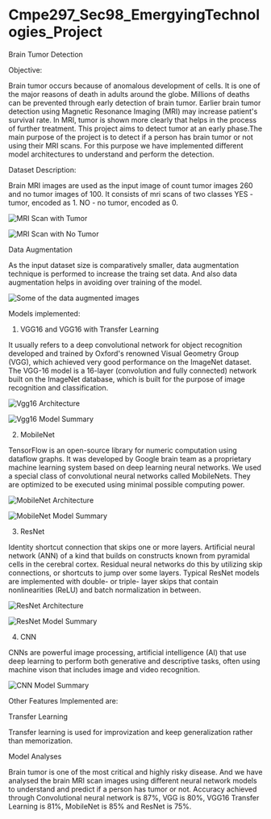 # Cmpe297_Sec98_EmergyingTechnologies_Project

Brain Tumor Detection

Objective:

Brain tumor occurs because of anomalous development of cells. It is one of the major reasons of death in adults around the globe. Millions of deaths can be prevented through early detection of brain tumor. Earlier brain tumor detection using Magnetic Resonance Imaging (MRI) may increase patient's survival rate. In MRI, tumor is shown more clearly that helps in the process of further treatment. This project aims to detect tumor at an early phase.The main purpose of the project is to detect if a person has brain tumor or not using their MRI scans. For this purpose we have implemented different model architectures to understand and perform the detection.

Dataset Description:

Brain MRI images are used as the input image of count tumor images 260 and no tumor images of 100. It consists of mri scans of two classes
YES - tumor, encoded as 1.
NO - no tumor, encoded as 0.

![MRI Scan with Tumor](https://github.com/yagnapriyad/Cmpe297_Sec98_EmergyingTechnologies_Project/blob/master/Images/Y17.jpg)


![MRI Scan with No Tumor](https://github.com/yagnapriyad/Cmpe297_Sec98_EmergyingTechnologies_Project/blob/master/Images/17%20no.jpg)

Data Augmentation

As the input dataset size is comparatively smaller, data augmentation technique is performed to increase the traing set data. And also data augmentation helps in avoiding over training of the model. 


![Some of the data augmented images](https://github.com/yagnapriyad/Cmpe297_Sec98_EmergyingTechnologies_Project/blob/master/Images/DataAugmentedImages.JPG)

Models implemented:

1. VGG16 and VGG16 with Transfer Learning

It usually refers to a deep convolutional network for object recognition developed and trained by Oxford's renowned Visual Geometry Group (VGG), which achieved very good performance on the ImageNet dataset.
The VGG-16 model is a 16-layer (convolution and fully connected) network built on the ImageNet database, which is built for the purpose of image recognition and classification.

![Vgg16 Architecture](https://github.com/yagnapriyad/Cmpe297_Sec98_EmergyingTechnologies_Project/blob/master/Images/Vgg16Architecture.JPG)

![Vgg16 Model Summary](https://github.com/yagnapriyad/Cmpe297_Sec98_EmergyingTechnologies_Project/blob/master/Images/Vgg16_ModelSummary.JPG)

2. MobileNet

TensorFlow is an open-source library for numeric computation using dataflow graphs. It was developed by Google brain team as a proprietary machine learning system based on deep learning neural networks.
We used a special class of convolutional neural networks called MobileNets. They are optimized to be executed using minimal possible computing power.

![MobileNet Architecture](https://github.com/yagnapriyad/Cmpe297_Sec98_EmergyingTechnologies_Project/blob/master/Images/MobileNetArchitecture.JPG)

![MobileNet Model Summary](https://github.com/yagnapriyad/Cmpe297_Sec98_EmergyingTechnologies_Project/blob/master/Images/MobileNet_ModelSummary.JPG)

3. ResNet

Identity shortcut connection that skips one or more layers. Artificial neural network (ANN) of a kind that builds on constructs known from pyramidal cells in the cerebral cortex. Residual neural networks do this by utilizing skip connections, or shortcuts to jump over some layers. Typical ResNet models are implemented with double- or triple- layer skips that contain nonlinearities (ReLU) and batch normalization in between.

![ResNet Architecture](https://github.com/yagnapriyad/Cmpe297_Sec98_EmergyingTechnologies_Project/blob/master/Images/ResNetArchitecture.JPG)

![ResNet Model Summary](https://github.com/yagnapriyad/Cmpe297_Sec98_EmergyingTechnologies_Project/blob/master/Images/ResNet_ModelSummary.JPG)

4. CNN

CNNs are powerful image processing, artificial intelligence (AI) that use deep learning to perform both generative and descriptive tasks, often using machine vison that includes image and video recognition.

![CNN Model Summary](https://github.com/yagnapriyad/Cmpe297_Sec98_EmergyingTechnologies_Project/blob/master/Images/CNN_ModelSummary.JPG)

Other Features Implemented are:

Transfer Learning

Transfer learning is used for improvization and keep generalization rather than memorization.

Model Analyses

Brain tumor is one of the most critical and highly risky disease. And we have analysed the brain MRI scan images using different neural network models to understand and predict if a person has tumor or not. Accuracy achieved through Convolutional neural network is 87%, VGG is 80%, VGG16 Transfer Learning is 81%, MobileNet is 85% and ResNet is 75%.

